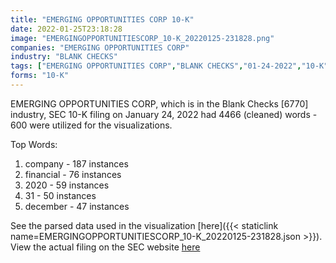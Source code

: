 ```yaml
---
title: "EMERGING OPPORTUNITIES CORP 10-K"
date: 2022-01-25T23:18:28
image: "EMERGINGOPPORTUNITIESCORP_10-K_20220125-231828.png"
companies: "EMERGING OPPORTUNITIES CORP"
industry: "BLANK CHECKS"
tags: ["EMERGING OPPORTUNITIES CORP","BLANK CHECKS","01-24-2022","10-K"]
forms: "10-K"
---
```

EMERGING OPPORTUNITIES CORP, which is in the Blank Checks [6770] industry, SEC 10-K filing on January 24, 2022 had 4466 (cleaned) words - 600 were utilized for the visualizations.

Top Words:
1. company - 187 instances
2. financial - 76 instances
3. 2020 - 59 instances
4. 31 - 50 instances
5. december - 47 instances


See the parsed data used in the visualization [here]({{< staticlink name=EMERGINGOPPORTUNITIESCORP_10-K_20220125-231828.json >}}).  
View the actual filing on the SEC website [here](https://www.sec.gov/Archives/edgar/data/1815547/0001731122-22-000083.txt)